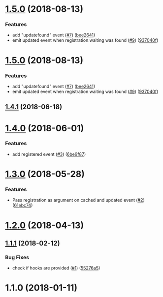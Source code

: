 <a name="1.5.0"></a>
# [1.5.0](https://github.com/yyx990803/register-service-worker/compare/v1.4.1...v1.5.0) (2018-08-13)


### Features

* add "updatefound" event ([#7](https://github.com/yyx990803/register-service-worker/issues/7)) ([bee2641](https://github.com/yyx990803/register-service-worker/commit/bee2641))
* emit updated event when registration.waiting was found ([#9](https://github.com/yyx990803/register-service-worker/issues/9)) ([937040f](https://github.com/yyx990803/register-service-worker/commit/937040f))



<a name="1.5.0"></a>
# [1.5.0](https://github.com/yyx990803/register-service-worker/compare/v1.4.1...v1.5.0) (2018-08-13)


### Features

* add "updatefound" event ([#7](https://github.com/yyx990803/register-service-worker/issues/7)) ([bee2641](https://github.com/yyx990803/register-service-worker/commit/bee2641))
* emit updated event when registration.waiting was found ([#9](https://github.com/yyx990803/register-service-worker/issues/9)) ([937040f](https://github.com/yyx990803/register-service-worker/commit/937040f))



<a name="1.4.1"></a>
## [1.4.1](https://github.com/yyx990803/register-service-worker/compare/v1.4.0...v1.4.1) (2018-06-18)



<a name="1.4.0"></a>
# [1.4.0](https://github.com/yyx990803/register-service-worker/compare/v1.3.0...v1.4.0) (2018-06-01)


### Features

* add registered event ([#3](https://github.com/yyx990803/register-service-worker/issues/3)) ([6be9f87](https://github.com/yyx990803/register-service-worker/commit/6be9f87))



<a name="1.3.0"></a>
# [1.3.0](https://github.com/yyx990803/register-service-worker/compare/v1.2.0...v1.3.0) (2018-05-28)


### Features

* Pass registration as argument on cached and updated event ([#2](https://github.com/yyx990803/register-service-worker/issues/2)) ([61ebc74](https://github.com/yyx990803/register-service-worker/commit/61ebc74))



<a name="1.2.0"></a>
# [1.2.0](https://github.com/yyx990803/register-service-worker/compare/v1.1.1...v1.2.0) (2018-04-13)



<a name="1.1.1"></a>
## [1.1.1](https://github.com/yyx990803/register-service-worker/compare/v1.1.0...v1.1.1) (2018-02-12)


### Bug Fixes

* check if hooks are provided ([#1](https://github.com/yyx990803/register-service-worker/issues/1)) ([55276a5](https://github.com/yyx990803/register-service-worker/commit/55276a5))



<a name="1.1.0"></a>
# 1.1.0 (2018-01-11)



